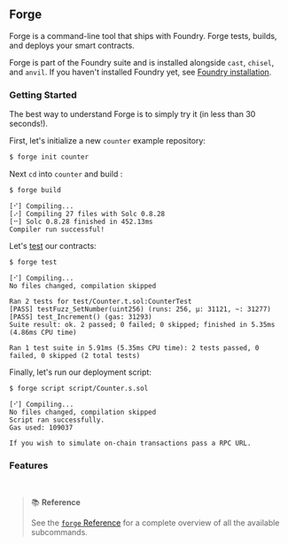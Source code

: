 ## Forge

Forge is a command-line tool that ships with Foundry. Forge tests, builds, and deploys your smart contracts.

Forge is part of the Foundry suite and is installed alongside `cast`, `chisel`, and `anvil`. If you haven't installed Foundry
yet, see [Foundry installation](../getting-started/installation.md).

### Getting Started

The best way to understand Forge is to simply try it (in less than 30 seconds!).

First, let's initialize a new `counter` example repository:

```sh
$ forge init counter
```

Next `cd` into `counter` and build :

```sh
$ forge build
```

```console
[⠊] Compiling...
[⠔] Compiling 27 files with Solc 0.8.28
[⠒] Solc 0.8.28 finished in 452.13ms
Compiler run successful!
```

Let's [test](https://book.getfoundry.sh/forge/tests#tests) our contracts:

```sh
$ forge test
```

```console
[⠊] Compiling...
No files changed, compilation skipped

Ran 2 tests for test/Counter.t.sol:CounterTest
[PASS] testFuzz_SetNumber(uint256) (runs: 256, μ: 31121, ~: 31277)
[PASS] test_Increment() (gas: 31293)
Suite result: ok. 2 passed; 0 failed; 0 skipped; finished in 5.35ms (4.86ms CPU time)

Ran 1 test suite in 5.91ms (5.35ms CPU time): 2 tests passed, 0 failed, 0 skipped (2 total tests)
```

Finally, let's run our deployment script:

```sh
$ forge script script/Counter.s.sol
```

```console
[⠊] Compiling...
No files changed, compilation skipped
Script ran successfully.
Gas used: 109037

If you wish to simulate on-chain transactions pass a RPC URL.
```

### Features

<br>

> 📚 **Reference**
>
> See the [`forge` Reference](../reference/forge/README.md) for a complete overview of all the available subcommands.
